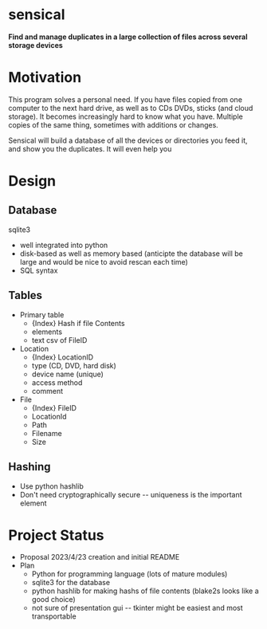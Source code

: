 # sensical

**Find and manage duplicates in a large collection of files across several storage devices**

# Motivation
This program solves a personal need. If you have files copied from one computer to the next hard drive, as well as to CDs DVDs, sticks (and cloud storage).
It becomes increasingly hard to know what you have. Multiple copies of the same thing, sometimes with additions or changes.

Sensical will build a database of all the devices or directories you feed it, and show you the duplicates. It will even help you 

# Design

  ## Database
  sqlite3
  * well integrated into python
  * disk-based as well as memory based (anticipte the database will be large and would be nice to avoid rescan each time)
  * SQL syntax

  ## Tables
  * Primary table
    * {Index} Hash if file Contents
    * elements
    * text csv of FileID
  * Location
    * {Index} LocationID 
    * type (CD, DVD, hard disk)
    * device name (unique)
    * access method
    * comment
  * File
    * {Index} FileID
    * LocationId
    * Path
    * Filename
    * Size    
     
  ## Hashing
  * Use python hashlib
  * Don't need cryptographically secure -- uniqueness is the important element

# Project Status
* Proposal 2023/4/23 creation and initial README
* Plan
  * Python for programming language (lots of mature modules)
  * sqlite3 for the database
  * python hashlib for making hashs of file contents (blake2s looks like a good choice)
  * not sure of presentation gui -- tkinter might be easiest and most transportable


